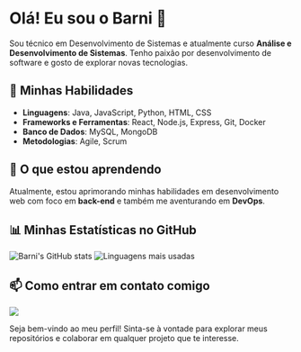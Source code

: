 # Olá! Eu sou o Barni 👋

Sou técnico em Desenvolvimento de Sistemas e atualmente curso **Análise e Desenvolvimento de Sistemas**. Tenho paixão por desenvolvimento de software e gosto de explorar novas tecnologias.

## 🚀 Minhas Habilidades

- **Linguagens**: Java, JavaScript, Python, HTML, CSS
- **Frameworks e Ferramentas**: React, Node.js, Express, Git, Docker
- **Banco de Dados**: MySQL, MongoDB
- **Metodologias**: Agile, Scrum

## 🌱 O que estou aprendendo

Atualmente, estou aprimorando minhas habilidades em desenvolvimento web com foco em **back-end** e também me aventurando em **DevOps**.

## 📊 Minhas Estatísticas no GitHub

![Barni's GitHub stats](https://github-readme-stats.vercel.app/api?username=Barni-i&show_icons=true&theme=radical)
![Linguagens mais usadas](https://github-readme-stats.vercel.app/api/top-langs/?username=Barni-i&layout=compact&theme=radical)

## 📫 Como entrar em contato comigo

<a href="https://www.linkedin.com/in/jo%C3%A3o-pedro-barni-lima-251105272/"><img src="https://img.shields.io/badge/Linkedin-blue?style=flat-square&logo=Linkedin&logoColor=white"></a>

Seja bem-vindo ao meu perfil! Sinta-se à vontade para explorar meus repositórios e colaborar em qualquer projeto que te interesse.
